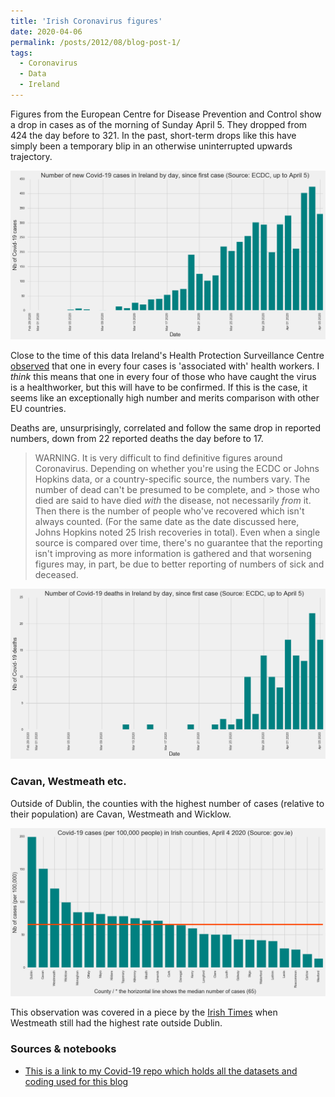 ```yaml
---
title: 'Irish Coronavirus figures'
date: 2020-04-06
permalink: /posts/2012/08/blog-post-1/
tags:
  - Coronavirus
  - Data
  - Ireland
---
```


Figures from the European Centre for Disease Prevention and Control show a drop in cases as of the morning of Sunday April 5. They dropped from 424 the day before to 321. In the past, short-term drops like this have simply been a temporary blip in an otherwise uninterrupted upwards trajectory.

![Daily cases in Ireland](/images/ireland_cases_0504.jpg)

Close to the time of this data Ireland's Health Protection Surveillance Centre [observed](https://www.gov.ie/en/publication/ed3cdd-an-analysis-of-the-4916-cases-of-covid-19-in-ireland-as-of-saturday-/) that one in every four cases is 'associated with' health workers. I *think* this means that one in every four of those who have caught the virus is a healthworker, but this will have to be confirmed. If this is the case, it seems like an exceptionally high number and merits comparison with other EU countries.

Deaths are, unsurprisingly, correlated and follow the same drop in reported numbers, down from 22 reported deaths the day before to 17.

> WARNING. It is very difficult to find definitive figures around Coronavirus. Depending on whether you're using the ECDC or 
> Johns Hopkins data, or a country-specific source, the numbers vary. The number of dead can't be presumed to be complete, and > those who died are said to have died *with* the disease, not necessarily *from* it. Then there is the number of people 
> who've recovered which isn't always counted. (For the same date as the date discussed here, Johns Hopkins noted 25 Irish 
> recoveries in total). Even when a single source is compared over time, there's no guarantee that the reporting isn't 
> improving as more information is gathered and that worsening figures may, in part, be due to better reporting of numbers of 
> sick and deceased.

![Daily deaths in Ireland](/images/ireland_deaths_0504.png)

### Cavan, Westmeath etc.

Outside of Dublin, the counties with the highest number of cases (relative to their population) are Cavan, Westmeath and Wicklow.

![Number of Irish cases by county](/images/ireland_counties_0504.png)

This observation was covered in a piece by the [Irish Times](https://www.irishtimes.com/news/ireland/irish-news/coronavirus-westmeath-has-highest-rate-of-covid-19-outside-of-dublin-1.4218810) when Westmeath still had the highest rate outside Dublin.


### Sources & notebooks

* [This is a link to my Covid-19 repo which holds all the datasets and coding used for this blog](https://github.com/aodhanlutetiae/covid)
